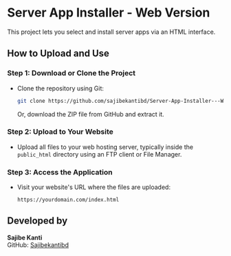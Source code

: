 # Server App Installer - Web Version

This project lets you select and install server apps via an HTML interface.

## How to Upload and Use

### Step 1: Download or Clone the Project
- Clone the repository using Git:
  ```bash
  git clone https://github.com/sajibekantibd/Server-App-Installer---Web-Version.git
  ```
  Or, download the ZIP file from GitHub and extract it.

### Step 2: Upload to Your Website
- Upload all files to your web hosting server, typically inside the `public_html` directory using an FTP client or File Manager.

### Step 3: Access the Application
- Visit your website's URL where the files are uploaded:
  ```
  https://yourdomain.com/index.html
  ```

## Developed by
**Sajibe Kanti**  
GitHub: [Sajibekantibd](https://github.com/Sajibekantibd)
```

